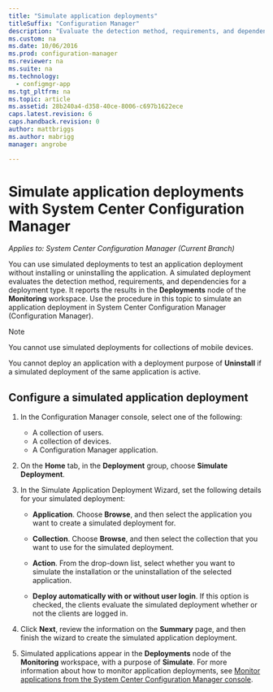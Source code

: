 ```yaml
---
title: "Simulate application deployments"
titleSuffix: "Configuration Manager"
description: "Evaluate the detection method, requirements, and dependencies for a deployment type without installing the application."
ms.custom: na
ms.date: 10/06/2016
ms.prod: configuration-manager
ms.reviewer: na
ms.suite: na
ms.technology:
  - configmgr-app
ms.tgt_pltfrm: na
ms.topic: article
ms.assetid: 28b240a4-d358-40ce-8006-c697b1622ece
caps.latest.revision: 6
caps.handback.revision: 0
author: mattbriggsms.author: mabrigg
manager: angrobe

---
```

# Simulate application deployments with System Center Configuration Manager*Applies to: System Center Configuration Manager (Current Branch)*
You can use simulated deployments to test an application deployment without installing or uninstalling the application. A simulated deployment evaluates the detection method, requirements, and dependencies for a deployment type. It reports the results in the **Deployments** node of the **Monitoring** workspace. Use the procedure in this topic to simulate an application deployment in System Center Configuration Manager (Configuration Manager).  

> [!NOTE]  
> You cannot use simulated deployments for collections of mobile devices.  
>   
> You cannot deploy an application with a deployment purpose of **Uninstall** if a simulated deployment of the same application is active.  

## Configure a simulated application deployment

1.  In the Configuration Manager console, select one of the following:  
    -   A collection of users.  
    -   A collection of devices.  
    -   A Configuration Manager application.  

2.  On the **Home** tab, in the **Deployment** group, choose **Simulate Deployment**.  

3.  In the Simulate Application Deployment Wizard, set the following details for your simulated deployment:  

    -   **Application**. Choose **Browse**, and then select the application you want to create a simulated deployment for.  

    -   **Collection**. Choose **Browse**, and then select the collection that you want to use for the simulated deployment.  

    -   **Action**. From the drop-down list, select whether you want to simulate the installation or the uninstallation of the selected application.  

    -   **Deploy automatically with or without user login**. If this option is checked, the clients evaluate the simulated deployment whether or not the clients are logged in.  

4.  Click **Next**, review the information on the **Summary** page, and then finish the wizard to create the simulated application deployment.  

5.  Simulated applications appear in the **Deployments** node of the **Monitoring** workspace, with a purpose of **Simulate**. For more information about how to monitor application deployments, see [Monitor applications from the System Center Configuration Manager console](../../apps/deploy-use/monitor-applications-from-the-console.md).  
